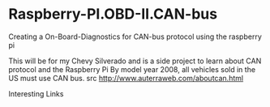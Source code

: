 # Raspberry-PI.OBD-II.CAN-bus
Creating a On-Board-Diagnostics for CAN-bus protocol using the raspberry pi

This will be for my Chevy Silverado and is a side project to learn about CAN protocol and the Raspberry Pi
By model year 2008, all vehicles sold in the US must use CAN bus. src http://www.auterraweb.com/aboutcan.html

Interesting Links

